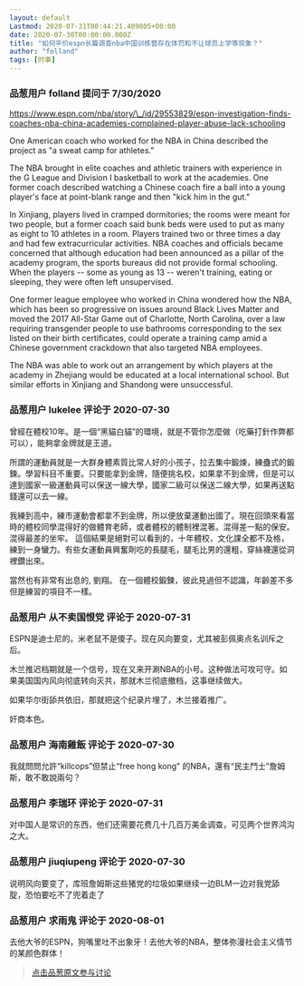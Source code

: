 ```yaml
---
layout: default
Lastmod: 2020-07-31T00:44:21.409805+00:00
date: 2020-07-30T00:00:00.000Z
title: "如何平价espn长篇调查nba中国训练营存在体罚和不让球员上学等现象？"
author: "folland"
tags: [时事]
---
```



### 品葱用户 **folland** 提问于 7/30/2020
    
https://www.espn.com/nba/story/\_/id/29553829/espn-investigation-finds-coaches-nba-china-academies-complained-player-abuse-lack-schooling  
  
  
  
One American coach who worked for the NBA in China described the project as "a sweat camp for athletes."  
  
  
The NBA brought in elite coaches and athletic trainers with experience in the G League and Division I basketball to work at the academies. One former coach described watching a Chinese coach fire a ball into a young player's face at point-blank range and then "kick him in the gut."  
  
  
  
  
  
In Xinjiang, players lived in cramped dormitories; the rooms were meant for two people, but a former coach said bunk beds were used to put as many as eight to 10 athletes in a room. Players trained two or three times a day and had few extracurricular activities. NBA coaches and officials became concerned that although education had been announced as a pillar of the academy program, the sports bureaus did not provide formal schooling. When the players -- some as young as 13 -- weren't training, eating or sleeping, they were often left unsupervised.  
  
  
  
One former league employee who worked in China wondered how the NBA, which has been so progressive on issues around Black Lives Matter and moved the 2017 All-Star Game out of Charlotte, North Carolina, over a law requiring transgender people to use bathrooms corresponding to the sex listed on their birth certificates, could operate a training camp amid a Chinese government crackdown that also targeted NBA employees.  
  
  
  
The NBA was able to work out an arrangement by which players at the academy in Zhejiang would be educated at a local international school. But similar efforts in Xinjiang and Shandong were unsuccessful.
    
                

### 品葱用户 **lukelee** 评论于 2020-07-30
        
曾經在體校10年。是一個“黑貓白貓”的環境，就是不管你怎麼做（吃藥打針作弊都可以），能夠拿金牌就是王道。  
  
所謂的運動員就是一大群身體素質比常人好的小孩子，拉去集中鍛煉，練蠱式的鍛鍊。學習科目不重要。只要能拿到金牌，隨便挑名校，如果拿不到金牌，但是可以達到國家一級運動員可以保送一線大學，國家二級可以保送二線大學，如果再送點錢還可以去一線。  
  
我練到高中，練市運動會都拿不到金牌，所以便放棄運動出國了。現在回頭來看當時的體校同學混得好的做體育老師，或者體校的體制裡混著。混得差一點的保安。混得最差的坐牢。 這個結果是絕對可以看到的，十年體校，文化課全都不及格，練到一身蠻力。有些女運動員興奮劑吃的長腿毛，腿毛比男的還粗，穿絲襪還從洞裡鑽出來。  
  
當然也有非常有出息的, 劉翔。 在一個體校鍛鍊，彼此見過但不認識，年齡差不多但是練習的項目不一樣。
        
                

### 品葱用户 **从不卖国恨党** 评论于 2020-07-31
        
ESPN是迪士尼的。米老鼠不是傻子。现在风向要变，尤其被彭佩奥点名训斥之后。  
  
木兰推迟档期就是一个信号，现在又来开涮NBA的小号。这种做法可攻可守。如果美国国内风向彻底转向灭共，那就木兰彻底撤档，这事继续做大。  
  
如果华尔街舔共依旧，那就把这个纪录片埋了，木兰接着推广。  
  
奸商本色。
        
                

### 品葱用户 **海南雞飯** 评论于 2020-07-30
        
我就問問允許“killcops”但禁止“free hong kong" 的NBA，還有“民主鬥士”詹姆斯，敢不敢說兩句？
        
                

### 品葱用户 **李瑞环** 评论于 2020-07-31
        
对中国人是常识的东西，他们还需要花费几十几百万美金调查，可见两个世界鸿沟之大。
        
                

### 品葱用户 **jiuqiupeng** 评论于 2020-07-30
        
说明风向要变了，库班詹姆斯这些猪党的垃圾如果继续一边BLM一边对我党舔腚，恐怕要吃不了兜着走了
        
                

### 品葱用户 **求雨鬼** 评论于 2020-08-01
        
去他大爷的ESPN，狗嘴里吐不出象牙！去他大爷的NBA，整体弥漫社会主义情节的某颜色群体！
        
                





> [点击品葱原文参与讨论](https://pincong.rocks/question/29175)


